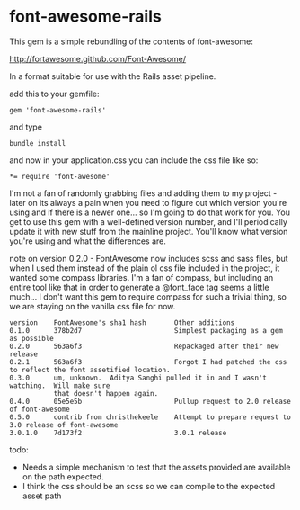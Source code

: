 # font-awesome-rails

This gem is a simple rebundling of the contents of font-awesome:

http://fortawesome.github.com/Font-Awesome/

In a format suitable for use with the Rails asset pipeline.

add this to your gemfile:

    gem 'font-awesome-rails'

and type

    bundle install

and now in your application.css you can include the css file like so:

    *= require 'font-awesome'



I'm not a fan of randomly grabbing files and adding them to my project - later on its always a pain when you need to figure out which version you're using and if there is a newer one...  so I'm going to do that work for you.  You get to use this gem with a well-defined version number, and I'll periodically update it with new stuff from the mainline project.  You'll know what version you're using and what the differences are.

note on version 0.2.0 - FontAwesome now includes scss and sass files, but when I used them instead of the plain ol css file included in the project, it wanted some compass libraries.  I'm a fan of compass, but including an entire tool like that in order to generate a @font_face tag seems a little much... I don't want this gem to require compass for such a trivial thing, so we are staying on the vanilla css file for now.


    version    FontAwesome's sha1 hash       Other additions
    0.1.0      378b2d7                       Simplest packaging as a gem as possible
    0.2.0      563a6f3                       Repackaged after their new release
    0.2.1      563a6f3                       Forgot I had patched the css to reflect the font assetified location.
    0.3.0      um, unknown.  Aditya Sanghi pulled it in and I wasn't watching.  Will make sure
               that doesn't happen again.
    0.4.0      05e5e5b                       Pullup request to 2.0 release of font-awesome
    0.5.0      contrib from christhekeele    Attempt to prepare request to 3.0 release of font-awesome
    3.0.1.0    7d173f2                       3.0.1 release


todo:

 - Needs a simple mechanism to test that the assets provided are available on the path expected.
 - I think the css should be an scss so we can compile to the expected asset path
